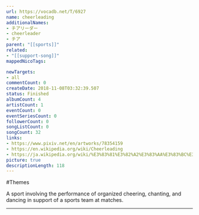 ```yaml
---
url: https://vocadb.net/T/6927
name: cheerleading
additionalNames: 
- チアリーダー
- cheerleader
- チア
parent: "[[sports]]"
related:
- "[[support-song]]"
mappedNicoTags:

newTargets:
- all
commentCount: 0
createDate: 2018-11-08T03:32:39.507
status: Finished
albumCount: 4
artistCount: 1
eventCount: 0
eventSeriesCount: 0
followerCount: 0
songListCount: 0
songCount: 32
links: 
- https://www.pixiv.net/en/artworks/78354159
- https://en.wikipedia.org/wiki/Cheerleading
- https://ja.wikipedia.org/wiki/%E3%83%81%E3%82%A2%E3%83%AA%E3%83%BC%E3%83%87%E3%82%A3%E3%83%B3%E3%82%B0
picture: true
descriptionLength: 118
---
```


#Themes

A sport involving the performance of organized cheering, chanting, and dancing in support of a sports team at matches.

---

